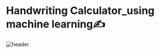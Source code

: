 # Handwriting Calculator_using machine learning✍️


![header](https://capsule-render.vercel.app/api?type=wave&color=gradient&d2ebfe&height=300&section=header&text=Handwriting%20calculator&desc=using%20machine%20learning&fontSize=40&demo=wave)
